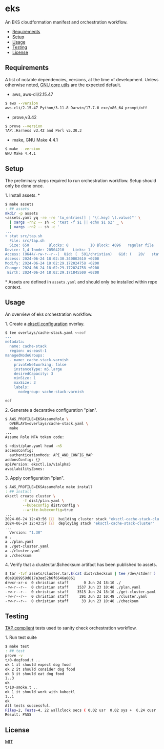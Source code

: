 # eks

An EKS cloudformation manifest and orchestration workflow.

- [Requirements](#requirements)
- [Setup](#setup)
- [Usage](#usage)
- [Testing](#testing)
- [License](#license)

## Requirements

A list of notable dependencies, versions, at the time of development. Unless otherwise noted, [GNU core utils](https://en.wikipedia.org/wiki/List_of_GNU_Core_Utilities_commands) are the expected default.  

- aws, aws-cli/2.15.47
```sh
$ aws --version
aws-cli/2.15.47 Python/3.11.8 Darwin/17.7.0 exe/x86_64 prompt/off
```

- prove,v3.42
```sh
$ prove --version
TAP::Harness v3.42 and Perl v5.30.3
```

- make, GNU Make 4.4.1
```sh
$ make --version
GNU Make 4.4.1
```

## Setup

The preliminary steps required to run orchestration workflow. Setup should only be done once.

1\. Install assets. *

```sh
$ make assets
: ## assets
mkdir -p assets
<assets.yaml yq -re -re 'to_entries[] | "\(.key) \(.value)"' \
  | xargs -rn2 -- sh -c 'test -f $1 || echo $1 $2' _ \
  | xargs -rn2 -- sh -c '
...
+ stat src/tap.sh
  File: src/tap.sh
  Size: 650         Blocks: 8          IO Block: 4096   regular file
Device: 1,4 Inode: 20504210    Links: 1
Access: (0644/-rw-r--r--)  Uid: (  501/christian)   Gid: (   20/   staff)
Access: 2024-06-24 18:02:30.340002610 +0200
Modify: 2024-06-24 18:02:29.172024758 +0200
Change: 2024-06-24 18:02:29.172024758 +0200
 Birth: 2024-06-24 18:02:29.171845500 +0200
```
\* Assets are defined in `assets.yaml` and should only be installed within repo context.


## Usage

An overview of eks orchestration workflow.

1\. Create a [eksctl configuration](https://eksctl.io/usage/schema/) overlay. 
```sh
$ tee overlays/cache-stack.yaml <<eof 
---
metadata:
  name: cache-stack
  region: us-east-1
managedNodeGroups:
  - name: cache-stack-varnish
    privateNetworking: false
    instanceType: m5.large
    desiredCapacity: 3
    minSize: 1
    maxSize: 3
    labels:
      nodegroup: vache-stack-varnish

eof
```

2\. Generate a decarative configuration "plan". 
```sh
$ AWS_PROFILE=EKSAssumeRole \
  OVERLAYS=overlays/cache-stack.yaml \
  make 
...
Assume Role MFA token code:
```
```sh
$ <dist/plan.yaml head -n5
accessConfig:
  authenticationMode: API_AND_CONFIG_MAP
addonsConfig: {}
apiVersion: eksctl.io/v1alpha5
availabilityZones:
```

3\. Apply configuration "plan".
```sh
$ AWS_PROFILE=EKSAssumeRole make install
: ## install
eksctl create cluster \
        -f dist/plan.yaml \
        --kubeconfig dist/config \
        --write-kubeconfig=true
...
2024-06-24 12:43:56 [ℹ]  building cluster stack "eksctl-cache-stack-cluster"
2024-06-24 12:43:57 [ℹ]  deploying stack "eksctl-cache-stack-cluster"
...
  Version: "1.30"
a .
a ./plan.yaml
a ./get-cluster.yaml
a ./cluster.yaml
a ./checksum
```

4\. Verify that a cluster.tar.$checksum artifact has been published to assets.
```sh
$ tar -tvf assets/cluster.tar.$(cat dist/checksum | tee /dev/stderr )
d0a9189959d817a3ee52b6f6546a8861
drwxr-xr-x  0 christian staff       0 Jun 24 18:10 ./
-rw-r--r--  0 christian staff    1537 Jun 23 10:48 ./plan.yaml
-rw-r--r--  0 christian staff    3515 Jun 24 18:10 ./get-cluster.yaml
-rw-r--r--  0 christian staff     291 Jun 23 10:48 ./cluster.yaml
-rw-r--r--  0 christian staff      33 Jun 23 10:48 ./checksum
```

## Testing

[TAP complient](https://testanything.org) tests used to sanity check orchestration workflow.

1\. Run  test suite
```sh
$ make test
: ## test
prove -v
t/0-dogfood.t ..
ok 1 it should expect dog food
ok 2 it should consider dog food
ok 3 it should eat dog food
1..3
ok
t/10-smoke.t ..
ok 1 it should work with kubectl
1..1
ok
All tests successful.
Files=2, Tests=4, 22 wallclock secs ( 0.02 usr  0.02 sys +  0.24 cusr  0.14 csys =  0.42 CPU)
Result: PASS
```

## License

[MIT](https://choosealicense.com/licenses/mit/)

